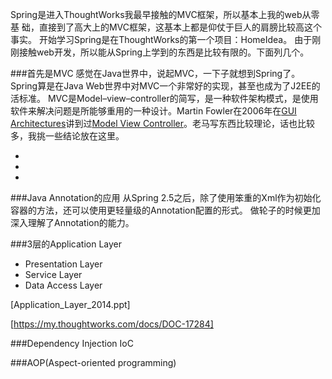 Spring是进入ThoughtWorks我最早接触的MVC框架，所以基本上我的web从零基
础，直接到了高大上的MVC框架，这基本上都是仰仗于巨人的肩膀比较高这个事实。
开始学习Spring是在ThoughtWorks的第一个项目：HomeIdea。 由于刚刚接触web开发，所以能从Spring上学到的东西是比较有限的。下面列几个。

###首先是MVC
感觉在Java世界中，说起MVC，一下子就想到Spring了。Spring算是在Java Web世界中对MVC一个非常好的实现，甚至也成为了J2EE的活标准。
MVC是Model–view–controller的简写，是一种软件架构模式，是使用软件来解决问题是所能够重用的一种设计。Martin Fowler在2006年在[GUI Architectures](http://martinfowler.com/eaaDev/uiArchs.html)讲到过[Model View Controller](http://martinfowler.com/eaaDev/uiArchs.html#ModelViewController)。老马写东西比较理论，话也比较多，我挑一些结论放在这里。

-
-
-

###Java Annotation的应用
从Spring 2.5之后，除了使用笨重的Xml作为初始化容器的方法，还可以使用更轻量级的Annotation配置的形式。
做轮子的时候更加深入理解了Annotation的能力。

###3层的Application Layer

- Presentation Layer
- Service Layer
- Data Access Layer

[Application_Layer_2014.ppt]

[https://my.thoughtworks.com/docs/DOC-17284]

###Dependency Injection IoC

###AOP(Aspect-oriented programming)


